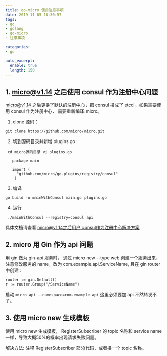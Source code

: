 ```yaml
---
title: go-micro 使用注意事项
date: 2019-11-05 18:30:57
tags:
- go
- golang
- go-micro
- 注意事项

categories:
- go

auto_excerpt:
  enable: true
  length: 150
---
```


## 1. micro@v1.14 之后使用 consul 作为注册中心问题
micro@v1.14 之后更换了默认的注册中心，把 consul 换成了 etcd ，如果需要使用 consul 作为注册中心，
需要重新编译 micro。

1. clone 源码：

```shell
git clone https://github.com/micro/micro.git 
```

2. 切到源码目录并新增 plugins.go :

``` cd micro源码目录 vi plugins.go``` 

```golang
   package main
   
   import (
   _ "github.com/micro/go-plugins/registry/consul"
    )
```
    
3. 编译

```shell
go build -o mainWithConsul main.go plugins.go 
```

4. 运行

```shell
 ./mainWithConsul --registry=consul api 
 ```

具体文档请查看 [micro@v1.14之后用户 consul作为注册中心解决方案](https://github.com/micro-in-cn/tutorials/tree/master/examples/basic-practices/micro-registry/etcdv3)

## 2. micro 用 Gin 作为 api 问题
用 gin 做为 gin-api 服务时， 通过 micro new --type web 创建一个服务出来，注意修改服务的 name，改为 com.example.api.ServiceName,
且在 gin router 中创建：

```golang
router := gin.Default()
r := router.Group("/ServiceName")

```
启动 ```micro api --namespace=com.example.api``` 这里必须要加 api 不然转发不了。

## 3. 使用 micro new 生成模板

使用 micro new 生成模板， RegisterSubscriber 的 topic 名称和 service name 一样，导致大概50%的概率出现请求失败问题。</br>

解决方法: 注释 RegisterSubscriber 部分代码，或者换一个 topic 名称。
